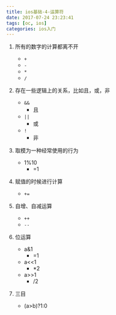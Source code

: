 ```yaml
---
title: ios基础-4-运算符
date: 2017-07-24 23:23:41
tags: [oc, ios]
categories: ios入门
---
```


1. 所有的数字的计算都离不开
    - `+`
    - `-`
    - `*`
    - `/`

1. 存在一些逻辑上的关系，比如且，或，非
    - `&&`
        - 且
    - `||`
        - 或
    - `!`
        - 非

1. 取模为一种经常使用的行为
    - 1%10
        - =1

1. 赋值的时候进行计算
    - `+=`

1. 自增、自减运算
    - `++`
    - `--`

1. 位运算
    - a&1
        - =1
    - a<<1
        - *2
    - a>>1
        - /2
    
1. 三目
    - (a>b)?1:0
